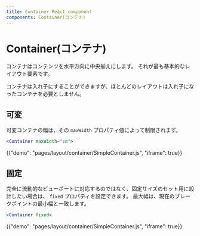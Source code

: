 ```yaml
---
title: Container React component
components: Container(コンテナ)
---
```


# Container(コンテナ)

<p class="description">コンテナはコンテンツを水平方向に中央揃えにします。 それが最も基本的なレイアウト要素です。</p>

コンテナは入れ子にすることができますが、ほとんどのレイアウトは入れ子になったコンテナを必要としません。

## 可変

可変コンテナの幅は、その `maxWidth` プロパティ値によって制限されます。

```jsx
<Container maxWidth="sm">
```

{{"demo": "pages/layout/container/SimpleContainer.js", "iframe": true}}

## 固定

完全に流動的なビューポートに対応するのではなく、固定サイズのセット用に設計したい場合は、 `fixed` プロパティを設定できます。 最大幅は、現在のブレークポイントの最小幅と一致します。

```jsx
<Container fixed>
```

{{"demo": "pages/layout/container/SimpleContainer.js", "iframe": true}}